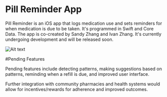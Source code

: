 # Pill Reminder App

Pill Reminder is an iOS app that logs medication use and sets reminders for when medication is due to be taken. It's programmed in Swift and Core Data. The app is co-created by Sandy Zhang and Ivan Zhang. It's currently undergoing development and will be released soon. 

![Alt text](https://dl.dropboxusercontent.com/u/94614686/screens/pillreminder.png)

#Pending Features

Pending features include detecting patterns, making suggestions based on patterns, reminding when a refill is due, and improved user interface. 

Further integration with community pharmacies and health systems would allow for incentives/rewards for adherence and improved outcomes.
